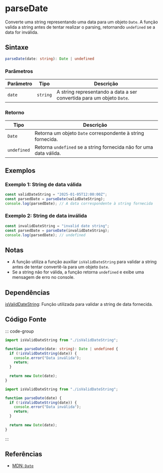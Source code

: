 # parseDate  
Converte uma string representando uma data para um objeto `Date`. A função valida a string antes de tentar realizar o parsing, retornando `undefined` se a data for inválida.

## Sintaxe
```typescript
parseDate(date: string): Date | undefined
```

### Parâmetros

| Parâmetro | Tipo    | Descrição                                                         |
|-----------|---------|-------------------------------------------------------------------|
| `date`    | `string`| A string representando a data a ser convertida para um objeto `Date`. |

### Retorno

| Tipo       | Descrição                                              |
|------------|--------------------------------------------------------|
| `Date`     | Retorna um objeto `Date` correspondente à string fornecida. |
| `undefined`| Retorna `undefined` se a string fornecida não for uma data válida. |

## Exemplos

### Exemplo 1: String de data válida
```typescript
const validDateString = "2025-01-05T12:00:00Z";
const parsedDate = parseDate(validDateString);
console.log(parsedDate); // A data correspondente à string fornecida
```

### Exemplo 2: String de data inválida
```typescript
const invalidDateString = "invalid date string";
const parsedDate = parseDate(invalidDateString);
console.log(parsedDate); // undefined
```

## Notas
- A função utiliza a função auxiliar `isValidDateString` para validar a string antes de tentar convertê-la para um objeto `Date`.
- Se a string não for válida, a função retorna `undefined` e exibe uma mensagem de erro no console.

## Dependências
[isValidDateString](./isValidDateString.md): Função utilizada para validar a string de data fornecida.

## Código Fonte
::: code-group

```typescript
import isValidDateString from "./isValidDateString";

function parseDate(date: string): Date | undefined {
  if (!isValidDateString(date)) {
    console.error("Data inválida");
    return;
  }
  
  return new Date(date);
}
```

```javascript
import isValidDateString from "./isValidDateString";

function parseDate(date) {
  if (!isValidDateString(date)) {
    console.error("Data inválida");
    return;
  }
  
  return new Date(date);
}
```
:::

## Referências
- [MDN: `Date`](https://developer.mozilla.org/pt-BR/docs/Web/JavaScript/Reference/Global_Objects/Date)